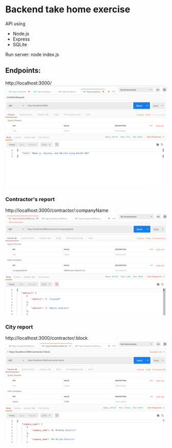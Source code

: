 # Backend take home exercise

API using 
- Node.js
- Express
- SQLite

Run server: node index.js

## Endpoints: 

http://localhost:3000/
![index](screenshots/Postman_index.png)

### Contractor's report

http://localhost:3000/contractor/:companyName
![company name](screenshots/Postman_companyName.png)

### City report

http://localhost:3000/contractor/:block
![block](screenshots/Postman_block.png)

